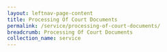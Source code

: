 ```yaml
---
layout: leftnav-page-content
title: Processing Of Court Documents
permalink: /service/processing-of-court-documents/
breadcrumb: Processing Of Court Documents
collection_name: service
---
```

